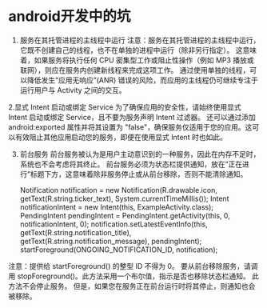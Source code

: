 # android开发中的坑

1. 服务在其托管进程的主线程中运行
注意：服务在其托管进程的主线程中运行，它既不创建自己的线程，也不在单独的进程中运行（除非另行指定）。 
这意味着，如果服务将执行任何 CPU 密集型工作或阻止性操作（例如 MP3 播放或联网），则应在服务内创建新线程来完成这项工作。
通过使用单独的线程，可以降低发生“应用无响应”(ANR) 错误的风险，而应用的主线程仍可继续专注于运行用户与 Activity 之间的交互。

2.显式 Intent 启动或绑定 Service
为了确保应用的安全性，请始终使用显式 Intent 启动或绑定 Service，且不要为服务声明 Intent 过滤器。
还可以通过添加 android:exported 属性并将其设置为 "false"，确保服务仅适用于您的应用。这可以有效阻止其他应用启动您的服务，即便在使用显式 Intent 时也如此。

3. 前台服务
前台服务被认为是用户主动意识到的一种服务，因此在内存不足时，系统也不会考虑将其终止。 
前台服务必须为状态栏提供通知，放在“正在进行”标题下方，这意味着除非服务停止或从前台移除，否则不能清除通知。

    Notification notification = new Notification(R.drawable.icon, getText(R.string.ticker_text),
            System.currentTimeMillis());
    Intent notificationIntent = new Intent(this, ExampleActivity.class);
    PendingIntent pendingIntent = PendingIntent.getActivity(this, 0, notificationIntent, 0);
    notification.setLatestEventInfo(this, getText(R.string.notification_title),
            getText(R.string.notification_message), pendingIntent);
    startForeground(ONGOING_NOTIFICATION_ID, notification);
 
注意：提供给 startForeground() 的整型 ID 不得为 0。
要从前台移除服务，请调用 stopForeground()。此方法采用一个布尔值，指示是否也移除状态栏通知。
此方法不会停止服务。 但是，如果您在服务正在前台运行时将其停止，则通知也会被移除。
